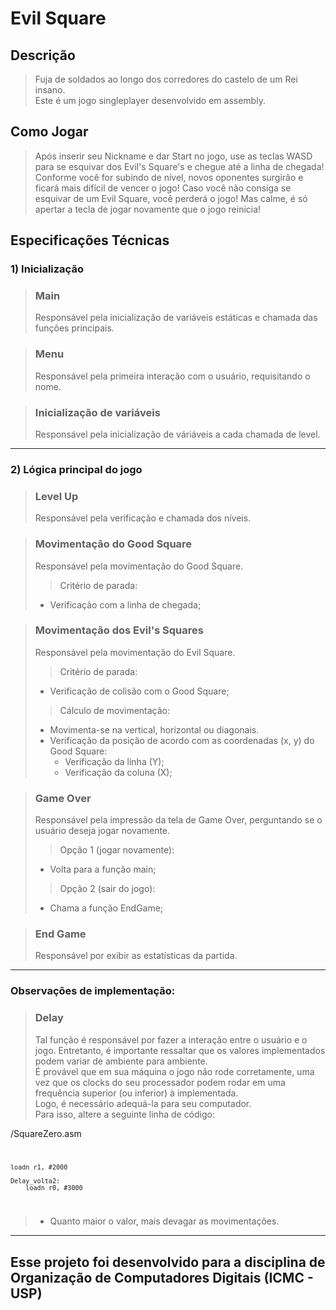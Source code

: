 
# **Evil Square**
## **Descrição**
> Fuja de soldados ao longo dos corredores do castelo de um Rei insano. <br> Este é um jogo singleplayer desenvolvido em assembly.
> <br>


## **Como Jogar**
> Após inserir seu Nickname e dar Start no jogo, use as teclas WASD para se esquivar dos Evil's Square's e chegue até a linha de chegada! Conforme você for subindo de nível, novos oponentes surgirão e ficará mais difícil de vencer o jogo! Caso você não consiga se esquivar de um Evil Square, você perderá o jogo! Mas calme, é só apertar a tecla de jogar novamente que o jogo reinicia! <br>

## **Especificações Técnicas**
### 1) **Inicialização**

> ### **Main** <br> 
> Responsável pela inicialização de variáveis estáticas e chamada das funções principais. 

> ### **Menu** <br>
> Responsável pela primeira interação com o usuário, requisitando o nome.

> ### **Inicialização de variáveis** <br>
> Responsável pela inicialização de váriáveis a cada chamada de level.

---

### 2) **Lógica principal do jogo**
> ### **Level Up** <br> 
> Responsável pela verificação e chamada dos níveis.

> ### **Movimentação do Good Square** <br> 
> Responsável pela movimentação do Good Square. <br> 
> > Critério de parada:
> - Verificação com a linha de chegada;

> ### **Movimentação dos Evil's Squares** <br> 
> Responsável pela movimentação do Evil Square. <br> 
> > Critério de parada:
> - Verificação de colisão com o Good Square;
> > Cálculo de movimentação:
> - Movimenta-se na vertical, horizontal ou diagonais.
> - Verificação da posição de acordo com as coordenadas (x, y) do Good Square:
>   - Verificação da linha (Y);
>   - Verificação da coluna (X);

> ### **Game Over** <br> 
> Responsável pela impressão da tela de Game Over, perguntando se o usuário deseja jogar novamente.<br> 
> > Opção 1 (jogar novamente):
> - Volta para a função main;
> > Opção 2 (sair do jogo):
> - Chama a função EndGame;

> ### **End Game** <br> 
> Responsável por exibir as estatísticas da partida.<br> 

---

### **Observações de implementação:**

> ### **Delay** <br> 
> Tal função é responsável por fazer a interação entre o usuário e o jogo. Entretanto, é importante ressaltar que os valores implementados podem variar de ambiente para ambiente.  
> É provável que em sua máquina o jogo não rode corretamente, uma vez que os clocks do seu processador podem rodar em uma frequência superior (ou inferior)  à implementada. <br>
> Logo, é necessário adequá-la para seu computador. <br>
> Para isso, altere a seguinte linha de código:

/SquareZero.asm
<code>

    loadn r1, #2000
	
    Delay_volta2:
	    loadn r0, #3000
</code>

> - Quanto maior o valor, mais devagar as movimentações.

---
## **Esse projeto foi desenvolvido para a disciplina de Organização de Computadores Digitais (ICMC - USP)**
